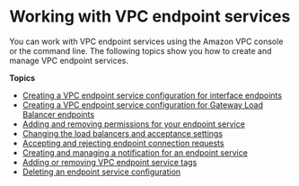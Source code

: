 # Working with VPC endpoint services<a name="working-with-endpoint-services"></a>

You can work with VPC endpoint services using the Amazon VPC console or the command line\. The following topics show you how to create and manage VPC endpoint services\.

**Topics**
+ [Creating a VPC endpoint service configuration for interface endpoints](create-endpoint-service.md)
+ [Creating a VPC endpoint service configuration for Gateway Load Balancer endpoints](create-endpoint-service-gwlbe.md)
+ [Adding and removing permissions for your endpoint service](add-endpoint-service-permissions.md)
+ [Changing the load balancers and acceptance settings](modify-endpoint-service.md)
+ [Accepting and rejecting endpoint connection requests](accept-reject-endpoint-requests.md)
+ [Creating and managing a notification for an endpoint service](create-notification-endpoint-service.md)
+ [Adding or removing VPC endpoint service tags](modify-tags-vpc-endpoint-service-tags.md)
+ [Deleting an endpoint service configuration](delete-endpoint-service.md)